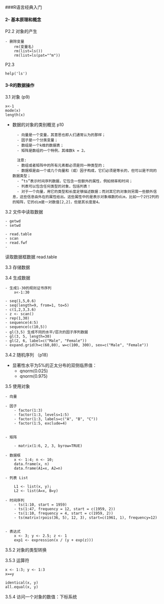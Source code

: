 ###R语言经典入门


#### 2- 基本原理和概念

P2.2 对象的产生
	
	- 删除变量
		rm(变量名)
		rm(list=ls())
		rm(list=ls(pat="^m"))

P2.3

	help('ls')


#### 3-R的数据操作

	
3.1 对象 (p9)
	
	x<-1
	mode(x)
	length(x)


- 数据的对象的类别概览 p10

		- 向量是一个变量，其意思也即人们通常认为的那样；
		- 因子是一个分类变量；
		- 数组是一个k维的数据表；
		- 矩阵是数组的一个特例，其维数k = 2。
		
		注意:
  		- 数组或者矩阵中的所有元素都必须是同一种类型的；
  		- 数据框是由一个或几个向量和（或）因子构成，它们必须是等长的，但可以是不同的数据类型；
  		- “ts”表示时间序列数据，它包含一些额外的属性，例如频率和时间；
  		- 列表可以包含任何类型的对象，包括列表！
  		- 对于一个向量，用它的类型和长度足够描述数据；而对其它的对象则另需一些额外信息，这些信息由外在的属性给出。这些属性中的是表示对象维数的dim，比如一个2行2列的的矩阵，它的dim是一对数值[2,2]，但是其长度是4。


3.2 文件中读取数据

	- getwd
	- setwd

	- read.table
	- scan
	- read.fwf
	-


读取数据框数据 read.table


3.3 存储数据


3.4 生成数据

	- 生成1-30的规则证书序列		
		x<-1:30
	
	- seq(1,5,0.6)
	- seq(length=9, from=1, to=5)
	- c(1,2,3,3.6)
	- z <- scan()
	- rep(1,30)
	- sequence(4:5)
	- sequence(c(10,5))
	- gl(3,5) 生成不同的水平/层次的因子序列数据
	- gl(3, 5, length=30)
	- gl(2, 6, label=c("Male", "Female"))
	- expand.grid(h=c(60,80), w=c(100, 300), sex=c("Male", "Female"))


3.4.2 随机序列  （p18）

- 显著性水平为5%的正太分布的双侧临界值：
	- qnorm(0.025)
	- qnorm(0.975)


3.5 使用对象

	- 向量

	- 因子
		- factor(1:3)
		- factor(1:3, levels=1:5)
		- factor(1:3, labels=c("A", "B", "C"))
		- factor(1:5, exclude=4)


	- 矩阵

		- matrix(1:6, 2, 3, byrow=TRUE)

	- 数据框
		x <- 1:4; n <- 10;
		data.frame(x, n)
		data.frame(A1=x, A2=n)

	- 列表 List
		
		L1 <- list(x, y);
		L2 <- list(A=x, B=y)
	
	- 时间序列 
		- ts(1:10, start = 1959)
		- ts(1:47, frequency = 12, start = c(1959, 2))
		- ts(1:10, frequency = 4, start = c(1959, 2))
		- ts(matrix(rpois(36, 5), 12, 3), start=c(1961, 1), frequency=12)


	- 表达式
		x <- 3; y <- 2.5; z <- 1
		exp1 <- expression(x / (y + exp(z)))


3.5.2 对象的类型转换

3.5.3 运算符

	x <- 1:3; y <- 1:3
	x==y

	identical(x, y)
	all.equal(x, y)

3.5.4 访问一个对象的数值：下标系统